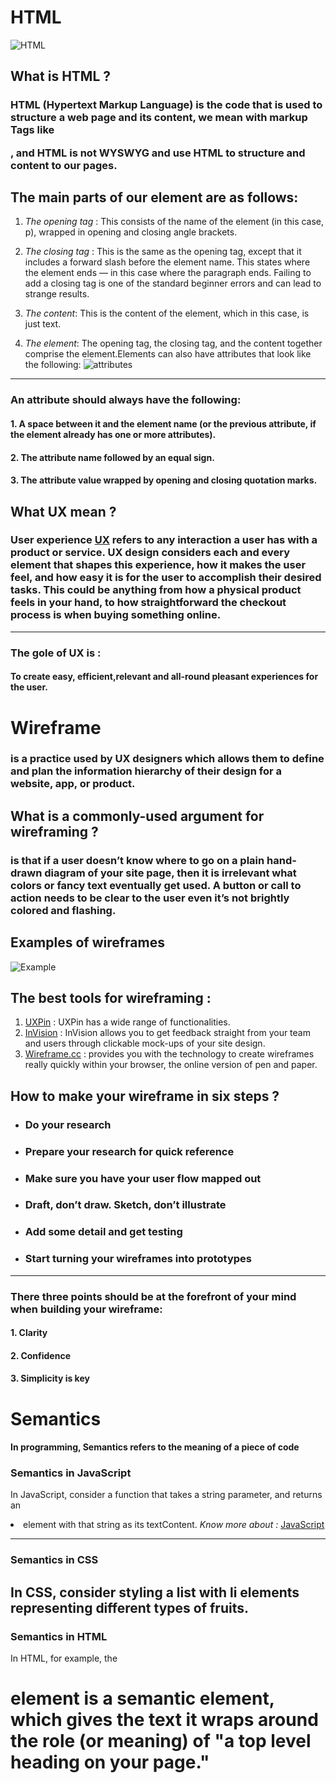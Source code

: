 # HTML 
![HTML](https://upload.wikimedia.org/wikipedia/commons/thumb/6/61/HTML5_logo_and_wordmark.svg/180px-HTML5_logo_and_wordmark.svg.png)
## What is HTML ?
### HTML (Hypertext Markup Language) is the code that is used to structure a web page and its content, we mean with markup Tags like <p>,<body> and HTML is not WYSWYG and use HTML to structure and content to our pages.

## The main parts of our element are as follows:
1. *The opening tag* : This consists of the name of the element (in this case, p), wrapped in opening and closing angle brackets.

2. *The closing tag* : This is the same as the opening tag, except that it includes a forward slash before the element name. This states where the element ends — in this case where the paragraph ends. Failing to add a closing tag is one of the standard beginner errors and can lead to strange results.
3. *The content*: This is the content of the element, which in this case, is just text.
4. *The element*: The opening tag, the closing tag, and the content together comprise the element.Elements can also have attributes that look like the following:
![attributes](https://developer.mozilla.org/en-US/docs/Learn/Getting_started_with_the_web/HTML_basics/grumpy-cat-attribute-small.png)

-----
### An attribute should always have the following:
#### 1. A space between it and the element name (or the previous attribute, if the element already has one or more attributes).
#### 2. The attribute name followed by an equal sign.
#### 3. The attribute value wrapped by opening and closing quotation marks.


## What UX mean ?

### User experience [UX](https://careerfoundry.com/en/courses/become-a-ux-designer/) refers to any interaction a user has with a product or service. UX design considers each and every element that shapes this experience, how it makes the user feel, and how easy it is for the user to accomplish their desired tasks. This could be anything from how a physical product feels in your hand, to how straightforward the checkout process is when buying something online.
-----
### The gole of UX is :
#### To create easy, efficient,relevant and all-round pleasant experiences for the user.

# Wireframe 
### is a practice used by UX designers which allows them to define and plan the information hierarchy of their design for a website, app, or product. 

## What is a commonly-used argument for wireframing ?
### is that if a user doesn’t know where to go on a plain hand-drawn diagram of your site page, then it is irrelevant what colors or fancy text eventually get used. A button or call to action needs to be clear to the user even it’s not brightly colored and flashing.

## Examples of wireframes
![Example](https://d33wubrfki0l68.cloudfront.net/dbb80f2f6a5dafa25f702ad00bc429057fb59cec/52716/en/blog/uploads/versions/samuel-student-wireframe---x----972-715x---.png)

## The best tools for wireframing :
1. [UXPin](uxpin.com) : UXPin has a wide range of functionalities.
2. [InVision](https://www.invisionapp.com/) : InVision allows you to get feedback straight from your team and users through clickable mock-ups of your site design.
3. [Wireframe.cc](https://wireframe.cc/) : provides you with the technology to create wireframes really quickly within your browser, the online version of pen and paper.

## How to make your wireframe in six steps ?
* ### Do your research
* ### Prepare your research for quick reference
* ### Make sure you have your user flow mapped out
* ### Draft, don’t draw. Sketch, don’t illustrate
* ### Add some detail and get testing
* ### Start turning your wireframes into prototypes
----
### There three points should be at the forefront of your mind when building your wireframe:

#### 1. Clarity
#### 2. Confidence
#### 3. Simplicity is key

# Semantics
#### In programming, Semantics refers to the meaning of a piece of code

### Semantics in JavaScript 

 In JavaScript, consider a function that takes a string parameter, and returns an <li> element with that string as its textContent.
 *Know more about :* [JavaScript](https://en.wikipedia.org/wiki/JavaScript)

---
### Semantics in CSS

In CSS, consider styling a list with li elements representing different types of fruits.
----

### Semantics in HTML
In HTML, for example, the <h1> element is a semantic element, which gives the text it wraps around the role (or meaning) of "a top level heading on your page."